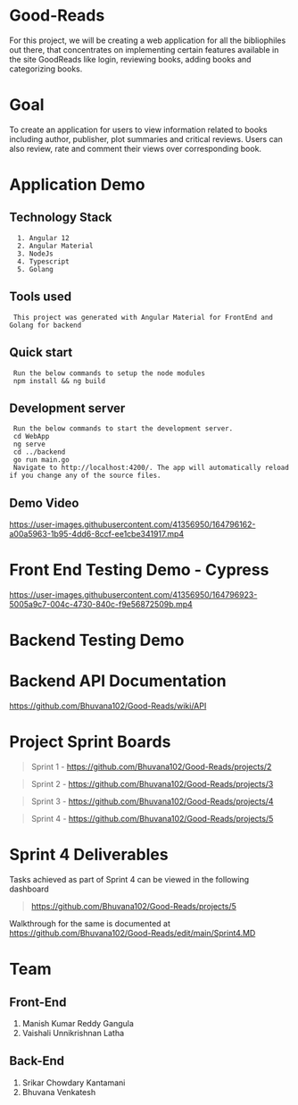 # Good-Reads
For this project, we will be creating a web application for all the bibliophiles out there, that concentrates on implementing certain features available in the site GoodReads like login, reviewing books, adding books and categorizing books.

# Goal
  To create an application for users to view information related to books including author, publisher, plot summaries and critical reviews. Users can also review, rate and comment their views over corresponding book.
  
# Application Demo
  ## Technology Stack 
      1. Angular 12
      2. Angular Material
      3. NodeJs 
      4. Typescript
      5. Golang

  ## Tools used
     This project was generated with Angular Material for FrontEnd and Golang for backend
     
  ## Quick start
     Run the below commands to setup the node modules
     npm install && ng build 

  ## Development server
     Run the below commands to start the development server.
     cd WebApp
     ng serve
     cd ../backend
     go run main.go 
     Navigate to http://localhost:4200/. The app will automatically reload if you change any of the source files.
     
  ## Demo Video 
  
  
  
     

https://user-images.githubusercontent.com/41356950/164796162-a00a5963-1b95-4dd6-8ccf-ee1cbe341917.mp4






# Front End Testing Demo - Cypress




https://user-images.githubusercontent.com/41356950/164796923-5005a9c7-004c-4730-840c-f9e56872509b.mp4





# Backend Testing Demo

# Backend API Documentation
https://github.com/Bhuvana102/Good-Reads/wiki/API

# Project Sprint Boards
> Sprint 1 - https://github.com/Bhuvana102/Good-Reads/projects/2

> Sprint 2 - https://github.com/Bhuvana102/Good-Reads/projects/3

> Sprint 3 - https://github.com/Bhuvana102/Good-Reads/projects/4

> Sprint 4 - https://github.com/Bhuvana102/Good-Reads/projects/5


# Sprint 4 Deliverables
  Tasks achieved as part of Sprint 4 can be viewed in the following dashboard
  > https://github.com/Bhuvana102/Good-Reads/projects/5
  
  Walkthrough for the same is documented at https://github.com/Bhuvana102/Good-Reads/edit/main/Sprint4.MD

# Team
## Front-End
  1. Manish Kumar Reddy Gangula
  2. Vaishali Unnikrishnan Latha

## Back-End
  1. Srikar Chowdary Kantamani
  2. Bhuvana Venkatesh





